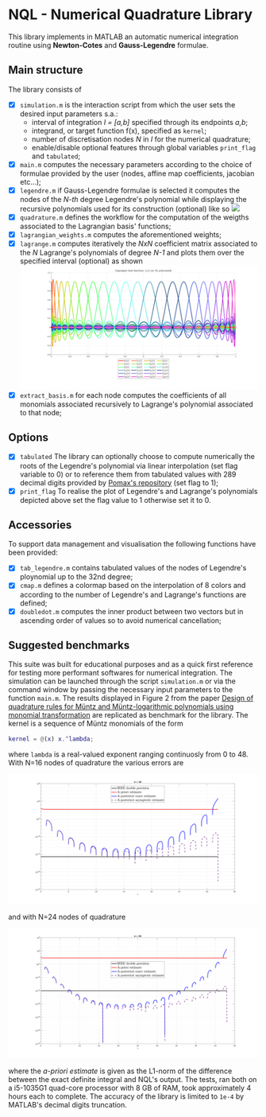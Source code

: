 # NQL - Numerical Quadrature Library

This library implements in MATLAB an automatic numerical integration routine using __Newton-Cotes__ and __Gauss-Legendre__ formulae.

## Main structure
The library consists of
- [x] `simulation.m` is the interaction script from which the user sets the desired input parameters s.a.:
	* interval of integration _I = [a,b]_ specified through its endpoints _a,b_;
	* integrand, or target function f(x), specified as `kernel`;
	* number of discretisation nodes _N_ in _I_ for the numerical quadrature;
	* enable/disable optional features through global variables `print_flag` and `tabulated`; 
- [x] `main.m` computes the necessary parameters according to the choice of formulae provided by the user (nodes, affine map coefficients, jacobian etc...);
- [x] `legendre.m` if Gauss-Legendre formulae is selected it computes the nodes of the _N-th_ degree Legendre's polynomial while displaying the recursive polynomials used for its construction (optional) like so
	![](images/legendre.svg)
- [x] `quadrature.m` defines the workflow for the computation of the weigths associated to the Lagrangian basis' functions;
- [x] `lagrangian_weights.m` computes the aforementioned weights;
- [x] `lagrange.m` computes iteratively the _NxN_ coefficient matrix associated to the _N_ Lagrange's polynomials of degree _N-1_ and plots them over the specified interval (optional) as shown
	![](images/lagrange.svg)
- [x] `extract_basis.m` for each node computes the coefficients of all monomials associated recursively to Lagrange's polynomial associated to that node;

## Options
- [x] `tabulated` The library can optionally choose to compute numerically the roots of the Legendre's polynomial via linear interpolation (set flag variable to 0) or to reference them from tabulated values with 289 decimal digits provided by [Pomax's repository](https://pomax.github.io/bezierinfo/legendre-gauss.html) (set flag to 1);
- [x] `print_flag` To realise the plot of Legendre's and Lagrange's polynomials depicted above set the flag value to 1 otherwise set it to 0. 

## Accessories
To support data management and visualisation the following functions have been provided:
- [x] `tab_legendre.m` contains tabulated values of the nodes of Legendre's ploynomial up to the 32nd degree;
- [x] `cmap.m` defines a colormap based on the interpolation of 8 colors and according to the number of Legendre's and Lagrange's functions are defined;
- [x] `doubledot.m` computes the inner product between two vectors but in ascending order of values so to avoid numerical cancellation;

## Suggested benchmarks
This suite was built for educational purposes and as a quick first reference for testing more performant softwares for numerical integration. The simulation can be launched through the script `simulation.m` or via the command window by passing the necessary input parameters to the function `main.m`.
The results displayed in Figure 2 from the paper [Design of quadrature rules for Müntz and Müntz-logarithmic polynomials using monomial transformation](https://onlinelibrary.wiley.com/doi/abs/10.1002/nme.2684) are replicated as benchmark for the library. The kernel is a sequence of Müntz monomials of the form
```matlab
kernel = @(x) x.^lambda;
```
where `lambda` is a real-valued exponent ranging continuosly from 0 to 48. With N=16 nodes of quadrature the various errors are

![](images/error16.svg)

and with N=24 nodes of quadrature

![](images/error24.svg)

where the _a-priori estimate_ is given as the L1-norm of the difference between the exact definite integral and NQL's output. The tests, ran both on a i5-1035G1 quad-core processor with 8 GB of RAM, took approximately 4 hours each to complete. The accuracy of the library is limited to `1e-4` by MATLAB's decimal digits truncation.